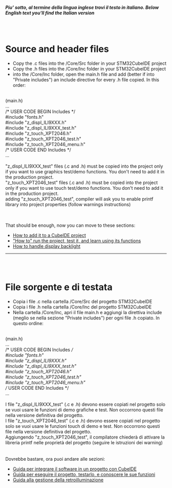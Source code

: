 _**Piu' sotto, al termine della lingua inglese trovi il testo in italiano. </i>**_
_**Below English text you'll find the Italian version</i>**_

<br>
<br>

# Source and header files

- Copy the .c files into the /Core/Src folder in your STM32CubeIDE project
- Copy the .h files into the /Core/Inc folder in your STM32CubeIDE project
- into the /Core/Inc folder, open the main.h file and add (better if into "Private includes") an include directive for every .h file copied. In this order:<br>
<br>
(main.h)<br>
...<br>
/* USER CODE BEGIN Includes */<br>
#include "fonts.h"<br>
#include "z_displ_ILI9XXX.h"<br>
#include "z_displ_ILI9XXX_test.h"<br>
#include "z_touch_XPT2046.h"<br>
#include "z_touch_XPT2046_test.h"<br>
#include "z_touch_XPT2046_menu.h"<br>
/* USER CODE END Includes */<br>
...<br>
<br>
"z_displ_ILI9XXX_test" files (.c and .h) must be copied into the project only if you want to use graphics test/demo functions. You don't need to add it in the production project.<br>
"z_touch_XPT2046_test" files (.c and .h) must be copied into the project only if you want to use touch test/demo functions. You don't need to add it in the production project.<br>
adding "z_touch_XPT2046_test", compiler will ask you to enable printf library into project properties (follow warnings instructions) <br>
<br>
<br>

That should be enough, now you can move to these sections:
- [How to add it to a CubeIDE project](../HOWTO)
- ["How to" run the project, test it, and learn using its functions](./HELLO_WORLD)
- [How to handle display backlight](../BACKLIGHT)



---

<br>
<br>

# File sorgente e di testata

- Copia i file .c nella cartella /Core/Src del progetto STM32CubeIDE
- Copia i file .h nella cartella /Core/Inc del progetto STM32CubeIDE
- Nella cartella /Core/Inc, apri il file main.h e aggiungi la direttiva include (meglio se nella sezione "Private includes") per ogni file .h copiato. In questo ordine:<br>

<br>(main.h)
<br>...
<br>/* USER CODE BEGIN Includes */
<br>#include "fonts.h"
<br>#include "z_displ_ILI9XXX.h"
<br>#include "z_displ_ILI9XXX_test.h"
<br>#include "z_touch_XPT2046.h"
<br>#include "z_touch_XPT2046_test.h"
<br>#include "z_touch_XPT2046_menu.h"
<br>/* USER CODE END Includes */
<br>...
<br>
<br>
I file "z_displ_ILI9XXX_test" (.c e .h) devono essere copiati nel progetto solo se vuoi usare le funzioni di demo grafiche e test. Non occorrono questi file nella versione definitiva del progetto.<br>
I file "z_touch_XPT2046_test" (.c e .h) devono essere copiati nel progetto solo se vuoi usare le funzioni touch di demo e test. Non occorrono questi file nella versione definitiva del progetto.<br>
Aggiungendo "z_touch_XPT2046_test", il compilatore chiederà di attivare la libreria printf nelle proprietà del progetto  (seguire le istruzioni dei warning)<br> 
<br>
<br>
Dovrebbe bastare, ora puoi andare alle sezioni:
- [Guida per integrare il software in un progetto con CubeIDE](../HOWTO)
- [Guida per eseguire il progetto, testarlo, e conoscere le sue funzioni](./HELLO_WORLD)
- [Guida alla gestione della retroilluminazione](../BACKLIGHT)




